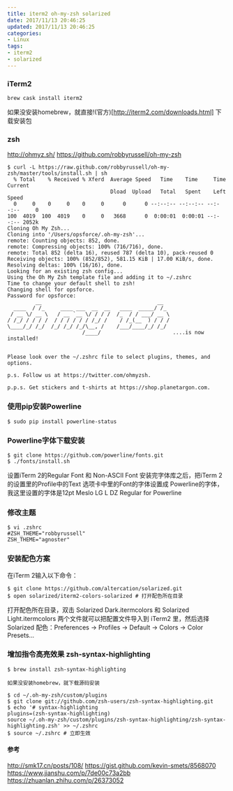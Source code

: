 ```yaml
---
title: iterm2 oh-my-zsh solarized
date: 2017/11/13 20:46:25
updated: 2017/11/13 20:46:25
categories:
- Linux
tags:
- iterm2
- solarized
---
```

### iTerm2
```
brew cask install iterm2
```
如果没安装homebrew，就直接!(官方)[http://iterm2.com/downloads.html] 下载安装包

### zsh
http://ohmyz.sh/
https://github.com/robbyrussell/oh-my-zsh
```
$ curl -L https://raw.github.com/robbyrussell/oh-my-zsh/master/tools/install.sh | sh
  % Total    % Received % Xferd  Average Speed   Time    Time     Time  Current
                                 Dload  Upload   Total   Spent    Left  Speed
  0     0    0     0    0     0      0      0 --:--:-- --:--:-- --:--:--     0
100  4019  100  4019    0     0   3668      0  0:00:01  0:00:01 --:--:-- 2052k
Cloning Oh My Zsh...
Cloning into '/Users/opsforce/.oh-my-zsh'...
remote: Counting objects: 852, done.
remote: Compressing objects: 100% (716/716), done.
remote: Total 852 (delta 16), reused 787 (delta 10), pack-reused 0
Receiving objects: 100% (852/852), 581.15 KiB | 17.00 KiB/s, done.
Resolving deltas: 100% (16/16), done.
Looking for an existing zsh config...
Using the Oh My Zsh template file and adding it to ~/.zshrc
Time to change your default shell to zsh!
Changing shell for opsforce.
Password for opsforce:
         __                                     __
  ____  / /_     ____ ___  __  __   ____  _____/ /_
 / __ \/ __ \   / __ `__ \/ / / /  /_  / / ___/ __ \
/ /_/ / / / /  / / / / / / /_/ /    / /_(__  ) / / /
\____/_/ /_/  /_/ /_/ /_/\__, /    /___/____/_/ /_/
                        /____/                       ....is now installed!


Please look over the ~/.zshrc file to select plugins, themes, and options.

p.s. Follow us at https://twitter.com/ohmyzsh.

p.p.s. Get stickers and t-shirts at https://shop.planetargon.com.
```

### 使用pip安装Powerline
```
$ sudo pip install powerline-status
```

### Powerline字体下载安装
```
$ git clone https://github.com/powerline/fonts.git
$ ./fonts/install.sh
```
设置iTerm 2的Regular Font 和 Non-ASCII Font
安装完字体库之后，把iTerm 2的设置里的Profile中的Text 选项卡中里的Font的字体设置成 Powerline的字体，我这里设置的字体是12pt Meslo LG L DZ Regular for Powerline

### 修改主题
```
$ vi .zshrc
#ZSH_THEME="robbyrussell"
ZSH_THEME="agnoster"
```

### 安装配色方案
在iTerm 2输入以下命令：
```
$ git clone https://github.com/altercation/solarized.git
$ open solarized/iterm2-colors-solarized # 打开配色所在目录
```
打开配色所在目录，双击 Solarized Dark.itermcolors 和 Solarized Light.itermcolors 两个文件就可以把配置文件导入到 iTerm2 里，然后选择 Solarized 配色：Preferences -> Profiles -> Default -> Colors -> Color Presets...

### 增加指令高亮效果 zsh-syntax-highlighting
```
$ brew install zsh-syntax-highlighting

如果没安装homebrew，就下载源码安装

$ cd ~/.oh-my-zsh/custom/plugins
$ git clone git://github.com/zsh-users/zsh-syntax-highlighting.git
$ echo '# syntax-highlighting
plugins=(zsh-syntax-highlighting)
source ~/.oh-my-zsh/custom/plugins/zsh-syntax-highlighting/zsh-syntax-highlighting.zsh' >> ~/.zshrc
$ source ~/.zshrc # 立即生效
```

#### 参考
http://smk17.cn/posts/108/
https://gist.github.com/kevin-smets/8568070
https://www.jianshu.com/p/7de00c73a2bb
https://zhuanlan.zhihu.com/p/26373052
